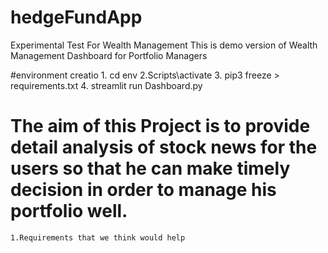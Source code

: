 # hedgeFundApp
 Experimental Test For Wealth Management
This is demo version of Wealth Management Dashboard for Portfolio Managers

#environment creatio
    1. cd env
    2.Scripts\activate
    3. pip3 freeze > requirements.txt
    4. streamlit run Dashboard.py

# The aim of this Project is to provide detail analysis of stock news for the users so that he can make timely decision in order to manage his portfolio well.
    1.Requirements that we think would help 